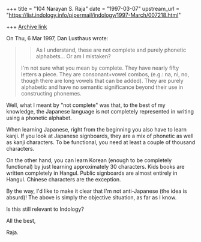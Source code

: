 +++
title = "104 Narayan S. Raja"
date = "1997-03-07"
upstream_url = "https://list.indology.info/pipermail/indology/1997-March/007218.html"

+++
[Archive link](https://list.indology.info/pipermail/indology/1997-March/007218.html)



On Thu, 6 Mar 1997, Dan Lusthaus wrote:

> >As I understand, these are not complete
> >and purely phonetic alphabets...  Or am
> >I mistaken?
> 
> I'm not sure what you mean by complete. They have nearly fifty letters a
> piece. They are consonant+vowel combos, (e.g.: na, ni, no, though there are
> long vowels that can be added). They are purely alphabetic and have no
> semantic significance  beyond their use in constructing phonemes.


Well, what I meant by "not complete" was
that, to the best of my knowledge,
the Japanese language is not completely
represented in writing using a phonetic 
alphabet.  

When learning Japanese, right from the
beginning you also have to learn kanji.
If you look at Japanese signboards, they
are a mix of phonetic as well as kanji
characters.  To be functional, you need
at least a couple of thousand characters.

On the other hand, you can learn Korean 
(enough to be completely functional) by 
just learning approximately 30 characters.
Kids books are written completely in
Hangul.  Public signboards are almost
entirely in Hangul.  Chinese characters
are the exception.


By the way, I'd like to make it clear
that I'm not anti-Japanese (the idea is
absurd)!  The above is simply the 
objective situation, as far as I know.

Is this still relevant to Indology?

All the best,


Raja.






